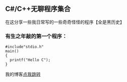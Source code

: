 ## C#/C++无聊程序集合

在这分享一些我日常写的一些奇奇怪怪的程序【全是黑历史】
### 有生之年敲的第一个程序：

```
#include"stdio.h"
main()
{
  printf("Hello C");
}
```
我的博客[点我跳转](https://my.sct.world)
